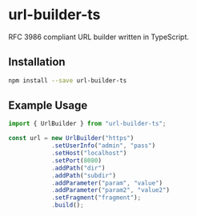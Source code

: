 # url-builder-ts

RFC 3986 compliant URL builder written in TypeScript.

## Installation

```bash
npm install --save url-builder-ts
```

## Example Usage

```typescript
import { UrlBuilder } from "url-builder-ts";

const url = new UrlBuilder("https")
            .setUserInfo("admin", "pass")
            .setHost("localhost")
            .setPort(8080)
            .addPath("dir")
            .addPath("subdir")
            .addParameter("param", "value")
            .addParameter("param2", "value2")
            .setFragment("fragment");
            .build();
```
